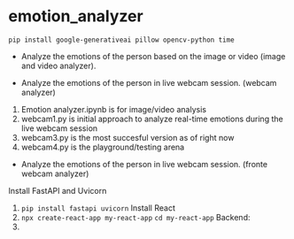 # emotion_analyzer
`pip install google-generativeai pillow opencv-python time`
 
- Analyze the emotions of the person based on the image or video 
(image and video analyzer).

- Analyze the emotions of the person in live webcam session.
(webcam analyzer)

 1. Emotion analyzer.ipynb is for image/video analysis
 2. webcam1.py is initial approach to analyze real-time emotions during the live webcam session
 3. webcam3.py is the most succesful version as of right now
 4. webcam4.py is the playground/testing arena


- Analyze the emotions of the person in live webcam session.
(fronte webcam analyzer)

Install FastAPI and Uvicorn
 1. `pip install fastapi uvicorn`
Install React
 2. `npx create-react-app my-react-app`
     `cd my-react-app`
Backend:
 3. 


